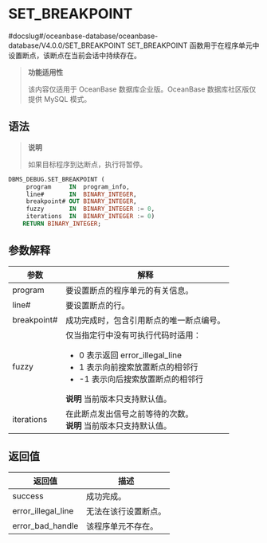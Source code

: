 SET_BREAKPOINT 
===================================
#docslug#/oceanbase-database/oceanbase-database/V4.0.0/SET_BREAKPOINT
SET_BREAKPOINT 函数用于在程序单元中设置断点，该断点在当前会话中持续存在。

>**功能适用性**
>
>该内容仅适用于 OceanBase 数据库企业版。OceanBase 数据库社区版仅提供 MySQL 模式。

语法 
-----------

>**说明**
>
>如果目标程序到达断点，执行将暂停。

```sql
DBMS_DEBUG.SET_BREAKPOINT (
     program     IN  program_info,
     line#       IN  BINARY_INTEGER,
     breakpoint# OUT BINARY_INTEGER,
     fuzzy       IN  BINARY_INTEGER := 0,
     iterations  IN  BINARY_INTEGER := 0)
    RETURN BINARY_INTEGER;
```



参数解释 
-------------



|   **参数**    |                                                                                                                               **解释**                                                                                                                                |
|-------------|---------------------------------------------------------------------------------------------------------------------------------------------------------------------------------------------------------------------------------------------------------------------|
| program     | 要设置断点的程序单元的有关信息。                                                                                                                                                                                                                                                    |
| line#       | 要设置断点的行。                                                                                                                                                                                                                                                            |
| breakpoint# | 成功完成时，包含引用断点的唯一断点编号。                                                                                                                                                                                                                                                |
| fuzzy       | 仅当指定行中没有可执行代码时适用： <ul><li> 0 表示返回 error_illegal_line   </li><li> 1 表示向前搜索放置断点的相邻行   </li><li>  -1 表示向后搜索放置断点的相邻行</li></ul>    **说明**  当前版本只支持默认值。 |
| iterations  | 在此断点发出信号之前等待的次数。 <br>**说明**  当前版本只支持默认值。                                                                                                                                                                                                |



返回值 
------------



|      **返回值**       |   **描述**   |
|--------------------|------------|
| success            | 成功完成。      |
| error_illegal_line | 无法在该行设置断点。 |
| error_bad_handle   | 该程序单元不存在。  |



